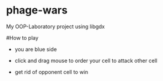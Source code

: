 # phage-wars

My OOP-Laboratory project using libgdx

#How to play

* you are blue side

* click and drag mouse to order your cell to attack other cell

* get rid of opponent cell to win
